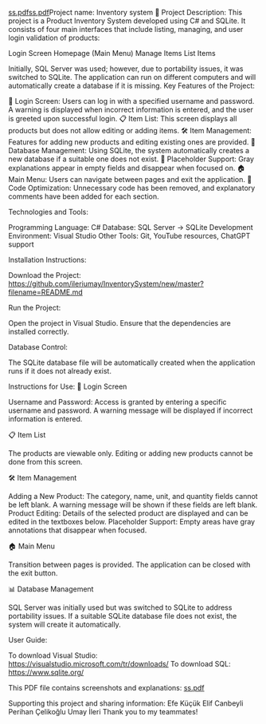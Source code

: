 [ss.pdf](https://github.com/user-attachments/files/18311628/ss.pdf)[ss.pdf](https://github.com/user-attachments/files/18311623/ss.pdf)Project name: Inventory system
📝 Project Description:
This project is a Product Inventory System developed using C# and SQLite. It consists of four main interfaces that include listing, managing, and user login validation of products:

Login Screen
Homepage (Main Menu)
Manage Items
List Items

Initially, SQL Server was used; however, due to portability issues, it was switched to SQLite. The application can run on different computers and will automatically create a database if it is missing.
Key Features of the Project:

🔑 Login Screen: Users can log in with a specified username and password. A warning is displayed when incorrect information is entered, and the user is greeted upon successful login.
📋 Item List: This screen displays all products but does not allow editing or adding items.
🛠️ Item Management: Features for adding new products and editing existing ones are provided.
📂 Database Management: Using SQLite, the system automatically creates a new database if a suitable one does not exist.
📝 Placeholder Support: Gray explanations appear in empty fields and disappear when focused on.
🏠 Main Menu: Users can navigate between pages and exit the application.
🧹 Code Optimization: Unnecessary code has been removed, and explanatory comments have been added for each section.

Technologies and Tools:

Programming Language: C#
Database: SQL Server → SQLite
Development Environment: Visual Studio
Other Tools: Git, YouTube resources, ChatGPT support

Installation Instructions:


Download the Project:
https://github.com/ileriumay/InventorySystem/new/master?filename=README.md


Run the Project:

Open the project in Visual Studio.
Ensure that the dependencies are installed correctly.



Database Control:

The SQLite database file will be automatically created when the application runs if it does not already exist.



Instructions for Use:
🔑 Login Screen

Username and Password: Access is granted by entering a specific username and password. A warning message will be displayed if incorrect information is entered.

📋 Item List

The products are viewable only. Editing or adding new products cannot be done from this screen.

🛠️ Item Management

Adding a New Product: The category, name, unit, and quantity fields cannot be left blank. A warning message will be shown if these fields are left blank.
Product Editing: Details of the selected product are displayed and can be edited in the textboxes below.
Placeholder Support: Empty areas have gray annotations that disappear when focused.

🏠 Main Menu

Transition between pages is provided.
The application can be closed with the exit button.

📊 Database Management

SQL Server was initially used but was switched to SQLite to address portability issues.
If a suitable SQLite database file does not exist, the system will create it automatically.

User Guide:

To download Visual Studio: https://visualstudio.microsoft.com/tr/downloads/
To download SQL: https://www.sqlite.org/

This PDF file contains screenshots and explanations:
[ss.pdf](https://github.com/user-attachments/files/18311625/ss.pdf)

Supporting this project and sharing information:
Efe Küçük
Elif Canbeyli
Perihan Çelikoğlu
Umay İleri
Thank you to my teammates!

